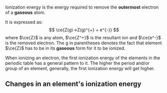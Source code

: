 Ionization energy is the energy required to remove the **outermost** electron of a **gaseous** atom. 

It is expressed as:
$$
\ce{Z(g)->Z(g)^{+} + e^{-}}
$$
where $\ce{Z}$ is any atom, $\ce{Z^+}$ is the resultant ion and $\ce{e^-}$ is the removed electron. The $\text{g}$ in parentheses denotes the fact that element $\ce{Z}$ has to be in its **gaseous** form for it to be ionized.

When ionizing an electron, the first ionization energy of the elements in the periodic table has a general pattern to it. The higher the period and/or group of an element, generally, the first ionization energy will get higher.
## Changes in an element's ionization energy
